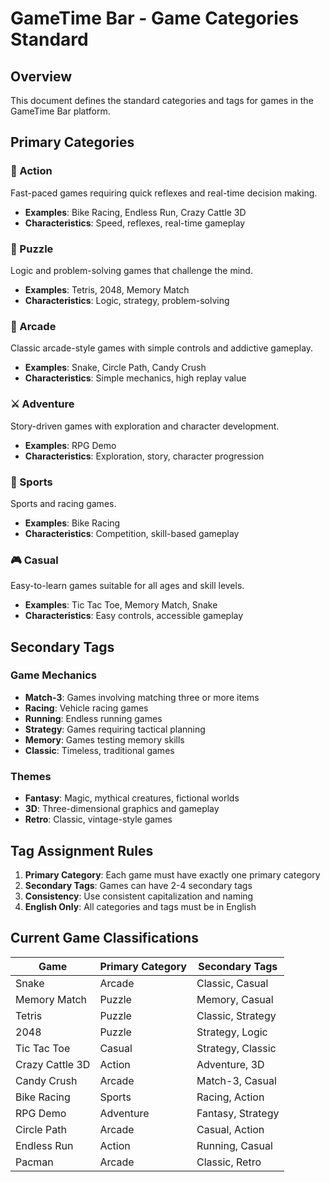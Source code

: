 # GameTime Bar - Game Categories Standard

## Overview

This document defines the standard categories and tags for games in the GameTime Bar platform.

## Primary Categories

### 🎯 Action
Fast-paced games requiring quick reflexes and real-time decision making.
- **Examples**: Bike Racing, Endless Run, Crazy Cattle 3D
- **Characteristics**: Speed, reflexes, real-time gameplay

### 🧩 Puzzle  
Logic and problem-solving games that challenge the mind.
- **Examples**: Tetris, 2048, Memory Match
- **Characteristics**: Logic, strategy, problem-solving

### 🎲 Arcade
Classic arcade-style games with simple controls and addictive gameplay.
- **Examples**: Snake, Circle Path, Candy Crush
- **Characteristics**: Simple mechanics, high replay value

### ⚔️ Adventure
Story-driven games with exploration and character development.
- **Examples**: RPG Demo
- **Characteristics**: Exploration, story, character progression

### 🏁 Sports
Sports and racing games.
- **Examples**: Bike Racing
- **Characteristics**: Competition, skill-based gameplay

### 🎮 Casual
Easy-to-learn games suitable for all ages and skill levels.
- **Examples**: Tic Tac Toe, Memory Match, Snake
- **Characteristics**: Easy controls, accessible gameplay

## Secondary Tags

### Game Mechanics
- **Match-3**: Games involving matching three or more items
- **Racing**: Vehicle racing games
- **Running**: Endless running games
- **Strategy**: Games requiring tactical planning
- **Memory**: Games testing memory skills
- **Classic**: Timeless, traditional games

### Themes
- **Fantasy**: Magic, mythical creatures, fictional worlds
- **3D**: Three-dimensional graphics and gameplay
- **Retro**: Classic, vintage-style games

## Tag Assignment Rules

1. **Primary Category**: Each game must have exactly one primary category
2. **Secondary Tags**: Games can have 2-4 secondary tags
3. **Consistency**: Use consistent capitalization and naming
4. **English Only**: All categories and tags must be in English

## Current Game Classifications

| Game | Primary Category | Secondary Tags |
|------|-----------------|----------------|
| Snake | Arcade | Classic, Casual |
| Memory Match | Puzzle | Memory, Casual |
| Tetris | Puzzle | Classic, Strategy |
| 2048 | Puzzle | Strategy, Logic |
| Tic Tac Toe | Casual | Strategy, Classic |
| Crazy Cattle 3D | Action | Adventure, 3D |
| Candy Crush | Arcade | Match-3, Casual |
| Bike Racing | Sports | Racing, Action |
| RPG Demo | Adventure | Fantasy, Strategy |
| Circle Path | Arcade | Casual, Action |
| Endless Run | Action | Running, Casual |
| Pacman | Arcade | Classic, Retro | 